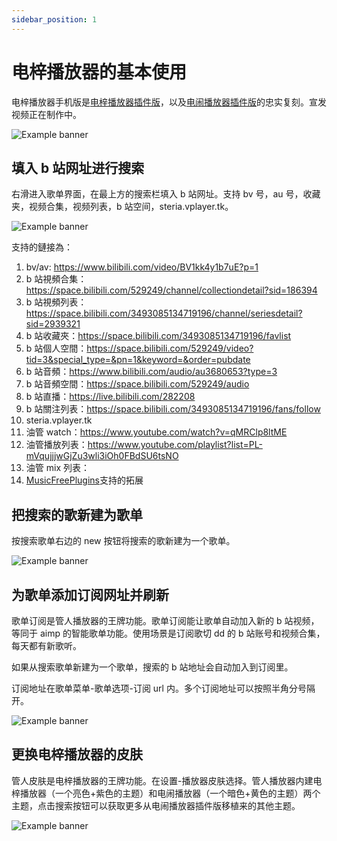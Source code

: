 ```yaml
---
sidebar_position: 1
---
```


# 电梓播放器的基本使用

电梓播放器手机版是[电梓播放器插件版](https://github.com/kenmingwang/azusa-player)，以及[电闹播放器插件版](https://github.com/lovegaoshi/azusa-player/)的忠实复刻。宣发视频正在制作中。

![Example banner](./images/Screenshot_20230606_142623_APM.jpg)

## 填入 b 站网址进行搜索

右滑进入歌单界面，在最上方的搜索栏填入 b 站网址。支持 bv 号，au 号，收藏夹，视频合集，视频列表，b 站空间，steria.vplayer.tk。

![Example banner](./images/Screenshot_20230606_143018_APM.jpg)

支持的鏈接為：

1. bv/av: https://www.bilibili.com/video/BV1kk4y1b7uE?p=1
2. b 站視頻合集：https://space.bilibili.com/529249/channel/collectiondetail?sid=186394
3. b 站視頻列表：https://space.bilibili.com/3493085134719196/channel/seriesdetail?sid=2939321
4. b 站收藏夾：https://space.bilibili.com/3493085134719196/favlist
5. b 站個人空間：https://space.bilibili.com/529249/video?tid=3&special_type=&pn=1&keyword=&order=pubdate
6. b 站音頻：https://www.bilibili.com/audio/au3680653?type=3
7. b 站音頻空間：https://space.bilibili.com/529249/audio
8. b 站直播：https://live.bilibili.com/282208
9. b 站關注列表：https://space.bilibili.com/3493085134719196/fans/follow
10. steria.vplayer.tk
11. 油管 watch：https://www.youtube.com/watch?v=qMRClp8ltME
12. 油管播放列表：https://www.youtube.com/playlist?list=PL-mVqujjjwGjZu3wli3iOh0FBdSU6tsNO
13. 油管 mix 列表：
14. [MusicFreePlugins](https://github.com/maotoumao/MusicFreePlugins)支持的拓展

## 把搜索的歌新建为歌单

按搜索歌单右边的 new 按钮将搜索的歌新建为一个歌单。

![Example banner](./images/Screenshot_20230606_142629_APM.jpg)

## 为歌单添加订阅网址并刷新

歌单订阅是管人播放器的王牌功能。歌单订阅能让歌单自动加入新的 b 站视频，等同于 aimp 的智能歌单功能。使用场景是订阅歌切 dd 的 b 站账号和视频合集，每天都有新歌听。

如果从搜索歌单新建为一个歌单，搜索的 b 站地址会自动加入到订阅里。

订阅地址在歌单菜单-歌单选项-订阅 url 内。多个订阅地址可以按照半角分号隔开。

![Example banner](./images/Screenshot_20230606_142941_APM.jpg)

## 更换电梓播放器的皮肤

管人皮肤是电梓播放器的王牌功能。在设置-播放器皮肤选择。管人播放器内建电梓播放器（一个亮色+紫色的主题）和电闹播放器（一个暗色+黄色的主题）两个主题，点击搜索按钮可以获取更多从电闹播放器插件版移植来的其他主题。

![Example banner](./images/Screenshot_20230606_142655_APM.jpg)
